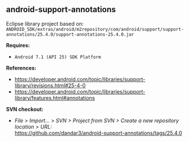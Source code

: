 ## android-support-annotations

Eclipse library project based on:<br/>
`ANDROID_SDK/extras/android/m2repository/com/android/support/support-annotations/25.4.0/support-annotations-25.4.0.jar`

**Requires:**
- `Android 7.1 (API 25) SDK Platform`

**References:**
- https://developer.android.com/topic/libraries/support-library/revisions.html#25-4-0
- https://developer.android.com/topic/libraries/support-library/features.html#annotations

**SVN checkout:**
- _File > Import... > SVN > Project from SVN > Create a new repository location > URL:_<br/>
  https://github.com/dandar3/android-support-annotations/tags/25.4.0